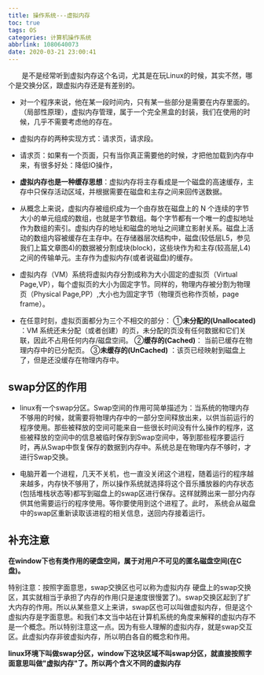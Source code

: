 ```yaml
---
title: 操作系统---虚拟内存
toc: true
tags: OS
categories: 计算机操作系统
abbrlink: 1080640073
date: 2020-03-21 23:00:41
---
```

&nbsp;&nbsp;&nbsp;&nbsp;&nbsp;&nbsp;&nbsp;是不是经常听到虚拟内存这个名词，尤其是在玩Linux的时候，其实不然，哪个是交换分区，跟虚拟内存还是有差别的。
<!--more-->
-  对一个程序来说，他在某一段时间内，只有某一些部分是需要在内存里面的。（局部性原理），虚拟内存管理，属于一个完全黑盒的封装，我们在使用的时候，几乎不需要考虑他的存在。
- 虚拟内存的两种实现方式：请求页，请求段。
- 请求页：如果有一个页面，只有当你真正需要他的时候，才把他加载到内存中来，有很多好处：降低IO操作，
- **虚拟内存也是一种缓存思想**：虚拟内存将主存看成是一个磁盘的高速缓存，主存中只保存活动区域，并根据需要在磁盘和主存之间来回传送数据。

- 从概念上来说，虚拟内存被组织成为一个由存放在磁盘上的 N 个连续的字节大小的单元组成的数组，也就是字节数组。每个字节都有一个唯一的虚拟地址作为数组的索引。虚拟内存的地址和磁盘的地址之间建立影射关系。磁盘上活动的数组内容被缓存在主存中。在存储器层次结构中，磁盘(较低层L5，参见我们上篇文章图4)的数据被分割成块(block)，这些块作为和主存(较高层,L4)之间的传输单元。主存作为虚拟内存(或者说磁盘)的缓存。

- 虚拟内存（VM）系统将虚拟内存分割成称为大小固定的虚拟页（Virtual Page,VP），每个虚拟页的大小为固定字节。同样的，物理内存被分割为物理页（Physical Page,PP）,大小也为固定字节（物理页也称作页帧，page frame）。

- 在任意时刻，虚拟页面都分为三个不相交的部分：
①**未分配的(Unallocated)** ：VM 系统还未分配（或者创建）的页，未分配的页没有任何数据和它们关联，因此不占用任何内存/磁盘空间。
②**缓存的(Cached)**： 当前已缓存在物理内存中的已分配页。
③**未缓存的(UnCached)** ：该页已经映射到磁盘上了，但是还没缓存在物理内存中。

## swap分区的作用
- linux有一个swap分区。Swap空间的作用可简单描述为：当系统的物理内存不够用的时候，就需要将物理内存中的一部分空间释放出来，以供当前运行的程序使用。那些被释放的空间可能来自一些很长时间没有什么操作的程序，这些被释放的空间中的信息被临时保存到Swap空间中，等到那些程序要运行时，再从Swap中恢复保存的数据到内存中。系统总是在物理内存不够时，才进行Swap交换。

- 电脑开着一个进程，几天不关机，也一直没关闭这个进程，随着运行的程序越来越多，内存快不够用了，所以操作系统就选择将这个音乐播放器的内存状态(包括堆栈状态等)都写到磁盘上的swap区进行保存。这样就腾出来一部分内存供其他需要运行的程序使用。等你要使用到这个进程了。此时， 系统会从磁盘中的swap区重新读取该进程的相关信息，送回内存接着运行。

## 补充注意 ##
**在window下也有类作用的硬盘空间，属于对用户不可见的匿名磁盘空间(在C盘)。**

特别注意：按照字面意思，swap交换区也可以称为虚拟内存
硬盘上的swap交换区，其实就相当于承担了内存的作用(只是速度很慢罢了)。swap交换区起到了扩大内存的作用。所以从某些意义上来讲，swap区也可以叫做虚拟内存，但是这个虚拟内存是字面意思。和我们本文当中站在计算机系统的角度来解释的虚拟内存不是一个概念。所以特别注意这一点。因为有些人理解的虚拟内存，就是swap交互区。此虚拟内存非彼虚拟内存，所以明白各自的概念和作用。

**linux环境下叫做swap分区，window下这块区域不叫swap分区，就直接按照字面意思叫做"虚拟内存"了。所以两个含义不同的虚拟内存**
